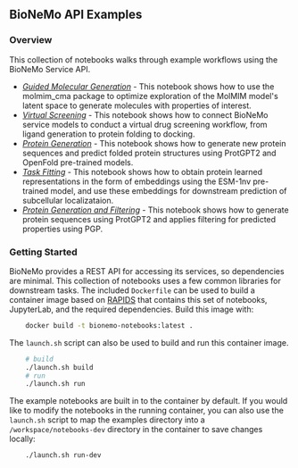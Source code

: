 ## BioNeMo API Examples

### Overview
This collection of notebooks walks through example workflows using the BioNeMo Service API.

 - *[Guided Molecular Generation](notebooks/cma_custom_oracles.ipynb)* - This notebook shows how to use the molmim_cma package to optimize exploration of the MolMIM model's latent space to generate molecules with properties of interest.
 - *[Virtual Screening](notebooks/virtual-screening-pipeline.ipynb)* - This notebook shows how to connect BioNeMo service models to conduct a virtual drug screening workflow, from ligand generation to protein folding to docking.
 - *[Protein Generation](notebooks/protein-generation-pipeline.ipynb)* - This notebook shows how to generate new protein sequences and predict folded protein structures using ProtGPT2 and OpenFold pre-trained models.
 - *[Task Fitting](notebooks/task-fitting-predictor.ipynb)* - This notebook shows how to obtain protein learned representations in the form of embeddings using the ESM-1nv pre-trained model, and use these embeddings for downstream prediction of subcellular localizataion.
 - *[Protein Generation and Filtering](notebooks/protein-generation-and-filtering.ipynb)* - This notebook shows how to generate protein sequences using ProtGPT2 and applies filtering for predicted properties using PGP.

### Getting Started

BioNeMo provides a REST API for accessing its services, so dependencies are minimal.
This collection of notebooks uses a few common libraries for downstream tasks.
The included `Dockerfile` can be used to build a container image based on [RAPIDS](https://rapids.ai) that contains this set of notebooks, JupyterLab, and the required dependencies.  Build this image with:

```bash
    docker build -t bionemo-notebooks:latest .
```
The `launch.sh` script can also be used to build and run this container image.

```bash
    # build
    ./launch.sh build
    # run
    ./launch.sh run
```
The example notebooks are built in to the container by default.  If you would like to modify the notebooks in the running container, you can also use the `launch.sh` script to map the examples directory into a `/workspace/notebooks-dev` directory in the container to save changes locally:

```bash
    ./launch.sh run-dev
```
